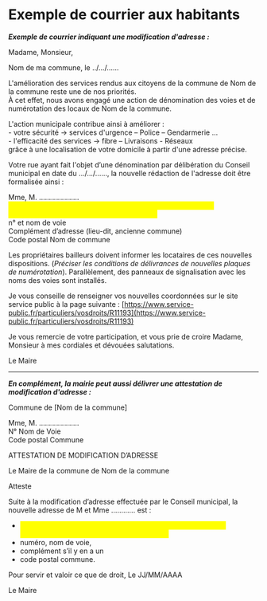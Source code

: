 # Exemple de courrier aux habitants

_**Exemple de courrier indiquant une modification d'adresse :**_&#x20;

Madame, Monsieur,

Nom de ma commune, le ../.../......

L'amélioration des services rendus aux citoyens de la commune de Nom de la commune reste une de nos priorités.\
&#x20;À cet effet, nous avons engagé une action de dénomination des voies et de numérotation des locaux de Nom de la commune.

L'action municipale contribue ainsi à améliorer :\
&#x20;\- votre sécurité → services d'urgence – Police – Gendarmerie ...\
&#x20;\- l'efficacité des services → fibre – Livraisons - Réseaux\
&#x20;grâce à une localisation de votre domicile à partir d'une adresse précise.

Votre rue ayant fait l'objet d’une dénomination par délibération du Conseil municipal en date du .../.../......, la nouvelle rédaction de l'adresse doit être formalisée ainsi :

Mme, M. .................... \
<mark style="color:yellow;">Si applicable : point de remise (n° appartement/étage…) et lieu géographique (entrée, bâtiment, résidence...)</mark>\
n° et nom de voie \
Complément d’adresse (lieu-dit, ancienne commune)\
Code postal Nom de commune

Les propriétaires bailleurs doivent informer les locataires de ces nouvelles dispositions. (_Préciser les conditions de délivrances de nouvelles plaques de numérotation_). Parallèlement, des panneaux de signalisation avec les noms des voies sont installés.

Je vous conseille de renseigner vos nouvelles coordonnées sur le site service public à la page suivante : [https://www.service-public.fr/particuliers/vosdroits/R11193](https://www.service-public.fr/particuliers/vosdroits/R11193)

Je vous remercie de votre participation, et vous prie de croire Madame, Monsieur à mes cordiales et dévouées salutations.

Le Maire

***

_**En complément, la mairie peut aussi délivrer une attestation de modification d'adresse :**_&#x20;

Commune de \[Nom de la commune]

Mme, M. ....................\
N° Nom de Voie\
Code postal Commune

ATTESTATION DE MODIFICATION D’ADRESSE

Le Maire de la commune de Nom de la commune

Atteste

Suite à la modification d’adresse effectuée par le Conseil municipal, la nouvelle adresse de M et Mme ............ est :

* <mark style="color:yellow;">Si applicable : point de remise (n° appartement/étage…) et lieu géographique (entrée, bâtiment, résidence...)</mark>
* numéro, nom de voie,&#x20;
* complément s’il y en a un&#x20;
* code postal commune.



Pour servir et valoir ce que de droit, Le JJ/MM/AAAA

Le Maire
